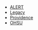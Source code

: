 * [ALERT](https://www.alertiis.org/ORPRD/portalInfoManager.do)
* [Legacy](https://lhremote.lhs.org/logon/LogonPoint/index.html)
* [Providence](https://carelinkor.providence.org)
* [OHSU](https://connect.ohsu.edu)
